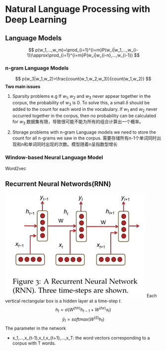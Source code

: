 # Natural Language Processing with Deep Learning

## Language Models
$$
p(w_1,...,w_m)=\prod_{i=1}^{i=m}P(w_i|w_1,...,w_{i-1})\approx\prod_{i=1}^{i=m}P(w_i|w_{i-n},...,w_{i-1})
$$

### n-gram Language Models
$$
p(w_3|w_1,w_2)=\frac{count(w_1,w_2,w_3)}{count(w_1,w_2)}
$$
**Two main issues**
1. Sparsity problems 
e.g If $w_1,w_2$ and $w_3$ never appear together in the corpus, the probability of $w_3$ is 0. To solve this, a small $\delta$ should be added to the count for each word in the vocabulary.
If $w_1$ and $w_2$ never occurred together in the corpus, then no probability can be calculated for $w_3$
数据集有限，导致很可能不能为所有的组合计算出一个概率。

2. Storage problems with n-gram Language models
we need to store the count for all n-grams we saw in the corpus.
需要存储所有n-1个单词同时出现和n和单词同时出现的次数。模型随着n呈指数型增长

### Window-based Neural Language Model
Word2vec

## Recurrent Neural Networds(RNN)
![alt text](image.png)
Each vertical rectangular box is a hidden layer at a time-step $t$. 
$$
h_t=\sigma(W^{(hh)}h_{t-1}+W^{(hx)}x_t)
$$
$$
\hat{y}_t=softmax(W^{(S)}h_t)
$$
The parameter in the network
* x_1,...,x_{t-1},x_t,x_{t+1},...,x_T: the word vectors corresponding to a corpus with T words.